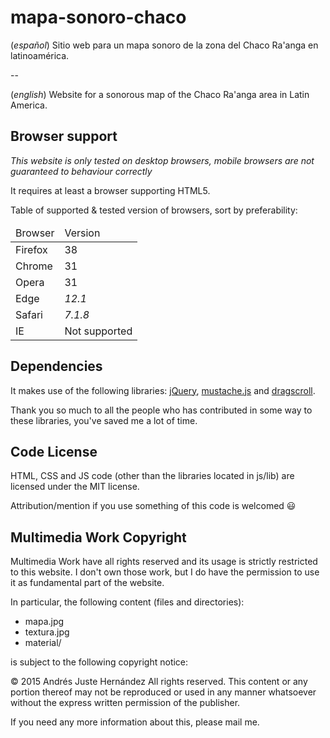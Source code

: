 # mapa-sonoro-chaco
(*español*)
Sitio web para un mapa sonoro de la zona del Chaco Ra'anga en latinoamérica.

--

(*english*)
Website for a sonorous map of the Chaco Ra'anga area in Latin America.

## Browser support
*This website is only tested on desktop browsers, mobile browsers are not guaranteed to behaviour correctly*

It requires at least a browser supporting HTML5.

Table of supported & tested version of browsers, sort by preferability:
<table>
  <thead><td>Browser</td><td>Version</td></thead>
  <tbody>
    <tr><td>Firefox</td> <td>38</td></tr>
    <tr><td>Chrome</td> <td>31</td></tr>
    <tr><td>Opera</td> <td>31</td></tr>
    <tr><td>Edge</td> <td><i>12.1</i></td></tr>
    <tr><td>Safari</td> <td><i>7.1.8</i></td></tr>
    <tr><td>IE</td> <td>Not supported</td></tr>
  </tbody>
</table>

## Dependencies
It makes use of the following libraries: [jQuery](http://jquery.com/), [mustache.js](https://github.com/janl/mustache.js) and [dragscroll](https://github.com/asvd/dragscroll).

Thank you so much to all the people who has contributed in some way to these libraries, you've saved me a lot of time.

## Code License
HTML, CSS and JS code (other than the libraries located in js/lib) are licensed under the MIT license.

Attribution/mention if you use something of this code is welcomed :smiley:

## Multimedia Work Copyright

Multimedia Work have all rights reserved and its usage is strictly restricted to this website. I don't own those work, but I do have the permission to use it as fundamental part of the website.

In particular, the following content (files and directories):

* mapa.jpg
* textura.jpg
* material/

is subject to the following copyright notice:

© 2015 Andrés Juste Hernández
All rights reserved. This content or any portion thereof
may not be reproduced or used in any manner whatsoever
without the express written permission of the publisher.

If you need any more information about this, please mail me.
